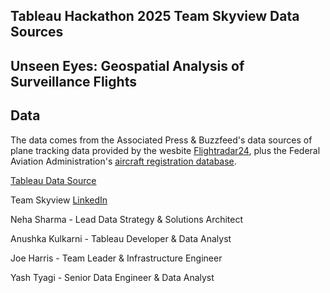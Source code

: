 ## Tableau Hackathon 2025 Team Skyview Data Sources

## Unseen Eyes: Geospatial Analysis of Surveillance Flights

## Data

The data comes from the Associated Press & Buzzfeed's data sources of plane tracking data provided by the wesbite [Flightradar24](https://www.flightradar24.com/), plus the Federal Aviation Administration's [aircraft registration database](http://www.faa.gov/licenses_certificates/aircraft_certification/aircraft_registry/releasable_aircraft_download/).

[Tableau Data Source](https://www.tableau.com/learn/articles/free-public-data-sets#government)

Team Skyview [LinkedIn](https://www.linkedin.com/company/team-skyview)

Neha Sharma - Lead Data Strategy & Solutions Architect 

Anushka Kulkarni - Tableau Developer & Data Analyst 

Joe Harris - Team Leader & Infrastructure Engineer 

Yash Tyagi - Senior Data Engineer & Data Analyst 
